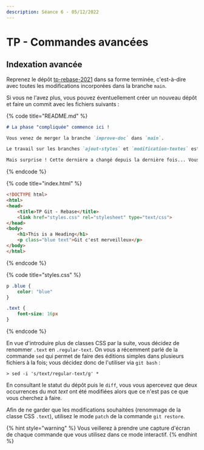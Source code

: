 ```yaml
---
description: Séance 6 - 05/12/2022
---
```


# TP - Commandes avancées

## Indexation avancée

Reprenez le dépôt [tp-rebase-2021](https://gitlab.com/fnuttens/tp-rebase-2021) dans sa forme terminée, c'est-à-dire avec toutes les modifications incorporées dans la branche `main`.

Si vous ne l'avez plus, vous pouvez éventuellement créer un nouveau dépôt et faire un commit avec les fichiers suivants :

{% code title="README.md" %}
```markdown
# La phase "compliquée" commence ici !

Vous venez de merger la branche `improve-doc` dans `main`.

Le travail sur les branches `ajout-styles` et `modification-textes` est terminé. Vous souhaitez donc logiquement le rapatrier sur la branche `main`.

Mais surprise ! Cette dernière a changé depuis la dernière fois... Vous pourriez utiliser la commande merge, mais vous vous souvenez du cours sur le rebase 😉
```
{% endcode %}

{% code title="index.html" %}
```html
<!DOCTYPE html>
<html>
<head>
    <title>TP Git - Rebase</title>
    <link href="styles.css" rel="stylesheet" type="text/css">
</head>
<body>
    <h1>This is a Heading</h1>
    <p class="blue text">Git c'est merveilleux</p>
</body>
</html>
```
{% endcode %}

{% code title="styles.css" %}
```css
p .blue {
	color: "blue"
}

.text {
	font-size: 16px
}
```
{% endcode %}

En vue d'introduire plus de classes CSS par la suite, vous décidez de renommer `.text` en `.regular-text`. On vous a récemment parlé de la commande `sed` qui permet de faire des éditions simples dans plusieurs fichiers à la fois; vous décidez donc de l'utiliser via `git bash` :

```shell
> sed -i 's/text/regular-text/g' *
```

En consultant le statut du dépôt puis le `diff`, vous vous apercevez que deux occurrences du mot _text_ ont été modifiées alors que ce n'est pas ce que vous cherchez à faire.

Afin de ne garder que les modifications souhaitées (renommage de la classe CSS `.text`), utilisez le mode `patch` de la commande `git restore`.

{% hint style="warning" %}
Vous veillerez à prendre une capture d'écran de chaque commande que vous utilisez dans ce mode interactif.
{% endhint %}

